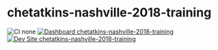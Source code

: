 # chetatkins-nashville-2018-training

![CI none](https://img.shields.io/badge/ci-none-orange.svg)
[![Dashboard chetatkins-nashville-2018-training](https://img.shields.io/badge/dashboard-chetatkins_nashville_2018_training-yellow.svg)](https://dashboard.pantheon.io/sites/79782c4d-f7d9-44c9-920f-48de4ad838e7#dev/code)
[![Dev Site chetatkins-nashville-2018-training](https://img.shields.io/badge/site-chetatkins_nashville_2018_training-blue.svg)](http://dev-chetatkins-nashville-2018-training.pantheonsite.io/)